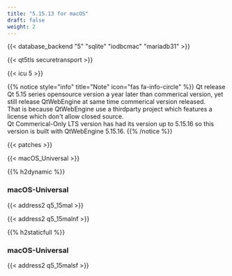 ```yaml
---
title: "5.15.13 for macOS"
draft: false
weight: 2
---
```


{{< database_backend "5" "sqlite" "iodbcmac" "mariadb31" >}}

{{< qt5tls securetransport >}}

{{< icu 5 >}}

{{% notice style="info" title="Note"  icon="fas fa-info-circle" %}}
Qt release Qt 5.15 series opensource version a year later than commerical version, yet still release QtWebEngine at same time commerical version released.  
That is because QtWebEngine use a thirdparty project which features a license which don't allow closed source.  
Qt Commerical-Only LTS version has had its version up to 5.15.16 so this version is built with QtWebEngine 5.15.16.
{{% /notice %}}

{{< patches >}}

{{< macOS_Universal >}}

{{% h2dynamic %}}

### macOS-Universal

{{< address2 q5_15mal >}}

{{< address2 q5_15malnf >}}

{{% h2staticfull %}}

### macOS-Universal

{{< address2 q5_15malsf >}}
